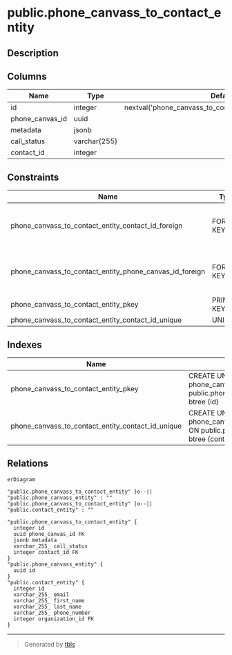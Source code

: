 # public.phone_canvass_to_contact_entity

## Description

## Columns

| Name            | Type         | Default                                                     | Nullable | Children | Parents                                                       | Comment |
| --------------- | ------------ | ----------------------------------------------------------- | -------- | -------- | ------------------------------------------------------------- | ------- |
| id              | integer      | nextval('phone_canvass_to_contact_entity_id_seq'::regclass) | false    |          |                                                               |         |
| phone_canvas_id | uuid         |                                                             | false    |          | [public.phone_canvass_entity](public.phone_canvass_entity.md) |         |
| metadata        | jsonb        |                                                             | false    |          |                                                               |         |
| call_status     | varchar(255) |                                                             | false    |          |                                                               |         |
| contact_id      | integer      |                                                             | false    |          | [public.contact_entity](public.contact_entity.md)             |         |

## Constraints

| Name                                                    | Type        | Definition                                                                          |
| ------------------------------------------------------- | ----------- | ----------------------------------------------------------------------------------- |
| phone_canvass_to_contact_entity_contact_id_foreign      | FOREIGN KEY | FOREIGN KEY (contact_id) REFERENCES contact_entity(id) ON UPDATE CASCADE            |
| phone_canvass_to_contact_entity_phone_canvas_id_foreign | FOREIGN KEY | FOREIGN KEY (phone_canvas_id) REFERENCES phone_canvass_entity(id) ON UPDATE CASCADE |
| phone_canvass_to_contact_entity_pkey                    | PRIMARY KEY | PRIMARY KEY (id)                                                                    |
| phone_canvass_to_contact_entity_contact_id_unique       | UNIQUE      | UNIQUE (contact_id)                                                                 |

## Indexes

| Name                                              | Definition                                                                                                                               |
| ------------------------------------------------- | ---------------------------------------------------------------------------------------------------------------------------------------- |
| phone_canvass_to_contact_entity_pkey              | CREATE UNIQUE INDEX phone_canvass_to_contact_entity_pkey ON public.phone_canvass_to_contact_entity USING btree (id)                      |
| phone_canvass_to_contact_entity_contact_id_unique | CREATE UNIQUE INDEX phone_canvass_to_contact_entity_contact_id_unique ON public.phone_canvass_to_contact_entity USING btree (contact_id) |

## Relations

```mermaid
erDiagram

"public.phone_canvass_to_contact_entity" }o--|| "public.phone_canvass_entity" : ""
"public.phone_canvass_to_contact_entity" |o--|| "public.contact_entity" : ""

"public.phone_canvass_to_contact_entity" {
  integer id
  uuid phone_canvas_id FK
  jsonb metadata
  varchar_255_ call_status
  integer contact_id FK
}
"public.phone_canvass_entity" {
  uuid id
}
"public.contact_entity" {
  integer id
  varchar_255_ email
  varchar_255_ first_name
  varchar_255_ last_name
  varchar_255_ phone_number
  integer organization_id FK
}
```

---

> Generated by [tbls](https://github.com/k1LoW/tbls)
